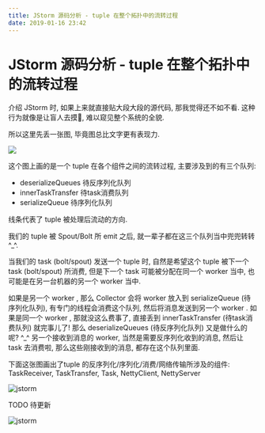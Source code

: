 ```yaml
---
title: JStorm 源码分析 - tuple 在整个拓扑中的流转过程
date: 2019-01-16 23:42
---
```


# JStorm 源码分析 - tuple 在整个拓扑中的流转过程

介绍 JStorm 时, 如果上来就直接贴大段大段的源代码, 那我觉得还不如不看. 这种行为就像是让盲人去摸🐘, 难以窥见整个系统的全貌.

所以这里先丢一张图, 毕竟图总比文字更有表现力.

![](https://ws2.sinaimg.cn/large/006tNc79ly1fz8tfgh75uj30ta0iudg5.jpg)

这个图上画的是一个 tuple 在各个组件之间的流转过程, 主要涉及到的有三个队列:

- deserializeQueues 待反序列化队列
- innerTaskTransfer 待task消费队列
- serializeQueue 待序列化队列

线条代表了 tuple 被处理后流动的方向.

我们的 tuple 被 Spout/Bolt 所 emit 之后, 就一辈子都在这三个队列当中兜兜转转^_^.

当我们的 task (bolt/spout) 发送一个 tuple 时, 自然是希望这个 tuple 被下一个 task (bolt/spout) 所消费, 但是下一个 task 可能被分配在同一个 worker 当中, 也可能是在另一台机器的另一个 worker 当中. 

如果是另一个 worker , 那么 Collector 会将 worker 放入到 serializeQueue (待序列化队列), 有专门的线程会消费这个队列, 然后将消息发送到另一个 worker . 如果是同一个 worker , 那就没这么费事了, 直接丢到 innerTaskTransfer (待task消费队列) 就完事儿了! 那么 deserializeQueues (待反序列化队列) 又是做什么的呢? ^_^ 另一个接收到消息的 worker, 当然是需要反序列化收到的消息, 然后让 task 去消费啦, 那么这些刚接收到的消息, 都存在这个队列里面.



下面这张图画出了tuple 的反序列化/序列化/消费/网络传输所涉及的组件: TaskReceiver, TaskTransfer, Task, NettyClient, NettyServer

![jstorm](https://ws3.sinaimg.cn/large/006tNc79ly1fz8tyh5i8pj30ou0oowey.jpg)



TODO 待更新





![jstorm](https://ws1.sinaimg.cn/large/006tNc79ly1fz8snni3xmj30u015itxg.jpg)


